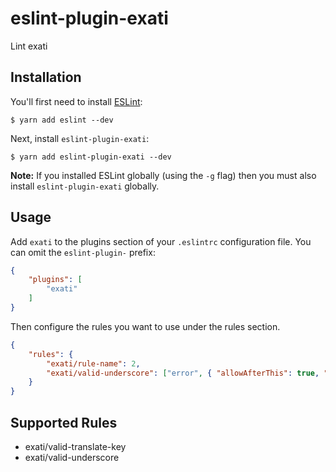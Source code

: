 # eslint-plugin-exati

Lint exati

## Installation

You'll first need to install [ESLint](http://eslint.org):

```
$ yarn add eslint --dev
```

Next, install `eslint-plugin-exati`:

```
$ yarn add eslint-plugin-exati --dev
```

**Note:** If you installed ESLint globally (using the `-g` flag) then you must also install `eslint-plugin-exati` globally.

## Usage

Add `exati` to the plugins section of your `.eslintrc` configuration file. You can omit the `eslint-plugin-` prefix:

```json
{
    "plugins": [
        "exati"
    ]
}
```


Then configure the rules you want to use under the rules section.

```json
{
    "rules": {
        "exati/rule-name": 2,
        "exati/valid-underscore": ["error", { "allowAfterThis": true, "allowParent": ["vm"] }]
    }
}
```

## Supported Rules

* exati/valid-translate-key
* exati/valid-underscore




